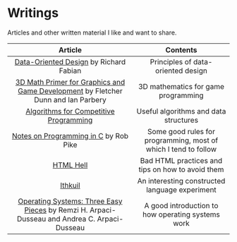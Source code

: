# Writings

Articles and other written material I like and want to share.

| Article | Contents |
| :-----: | :------: |
| [Data-Oriented Design](https://www.dataorienteddesign.com/dodbook/) by Richard Fabian | Principles of data-oriented design |
| [3D Math Primer for Graphics and Game Development](https://gamemath.com/) by Fletcher Dunn and Ian Parbery | 3D mathematics for game programming |
| [Algorithms for Competitive Programming](https://cp-algorithms.com/) | Useful algorithms and data structures |
| [Notes on Programming in C](https://doc.cat-v.org/bell_labs/pikestyle) by Rob Pike | Some good rules for programming, most of which I tend to follow |
| [HTML Hell](https://www.htmhell.dev/) | Bad HTML practices and tips on how to avoid them |
| [Ithkuil](https://www.ithkuil.net/) | An interesting constructed language experiment |
| [Operating Systems: Three Easy Pieces](https://pages.cs.wisc.edu/~remzi/OSTEP/) by Remzi H. Arpaci-Dusseau and Andrea C. Arpaci-Dusseau | A good introduction to how operating systems work |

